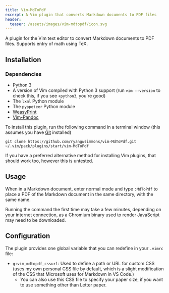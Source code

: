 ```yaml
---
title: Vim-MdToPdf
excerpt: A Vim plugin that converts Markdown documents to PDF files
header:
  teaser: /assets/images/vim-mdtopdf/icon.svg
---
```


A plugin for the Vim text editor to convert Markdown documents to PDF files. Supports entry of math using TeX.

## Installation

### Dependencies
- Python 3
- A version of Vim compiled with Python 3 support (run `vim --version` to check this, if you see `+python3`, you're good)
- The `lxml` Python module
- The `pyppeteer` Python module
- [WeasyPrint](https://weasyprint.org/)
- [Vim-Pandoc](https://github.com/vim-pandoc/vim-pandoc)

To install this plugin, run the following command in a terminal window (this assumes you have [Git](https://git-scm.com/) installed)
```shell
git clone https://github.com/ryangwsimmons/vim-MdToPdf.git ~/.vim/pack/plugins/start/vim-MdToPdf
```

If you have a preferred alternative method for installing Vim plugins, that should work too, however this is untested.

## Usage
When in a Markdown document, enter normal mode and type `:MdToPdf` to place a PDF of the Markdown document in the same directory, with the same name.

Running the command the first time may take a few minutes, depending on your internet connection, as a Chromium binary used to render JavaScript may need to be downloaded.

## Configuration
The plugin provides one global variable that you can redefine in your `.vimrc` file:

- `g:vim_mdtopdf_cssurl`: Used to define a path or URL for custom CSS (uses my own personal CSS file by default, which is a slight modification of the CSS that Microsoft uses for Markdown in VS Code.)
    * You can also use this CSS file to specify your paper size, if you want to use something other than Letter paper.
